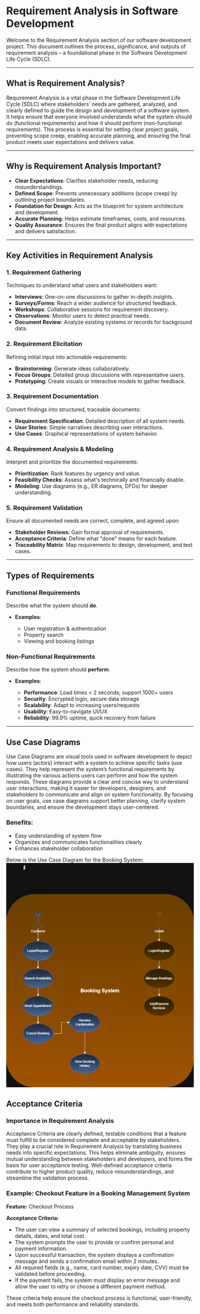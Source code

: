 # Requirement Analysis in Software Development

Welcome to the Requirement Analysis section of our software development project. This document outlines the process, significance, and outputs of requirement analysis – a foundational phase in the Software Development Life Cycle (SDLC).

---

## What is Requirement Analysis?

Requirement Analysis is a vital phase in the Software Development Life Cycle (SDLC) where stakeholders’ needs are gathered, analyzed, and clearly defined to guide the design and development of a software system. It helps ensure that everyone involved understands what the system should do (functional requirements) and how it should perform (non-functional requirements). This process is essential for setting clear project goals, preventing scope creep, enabling accurate planning, and ensuring the final product meets user expectations and delivers value.


---

## Why is Requirement Analysis Important?

* **Clear Expectations**: Clarifies stakeholder needs, reducing misunderstandings.
* **Defined Scope**: Prevents unnecessary additions (scope creep) by outlining project boundaries.
* **Foundation for Design**: Acts as the blueprint for system architecture and development.
* **Accurate Planning**: Helps estimate timeframes, costs, and resources.
* **Quality Assurance**: Ensures the final product aligns with expectations and delivers satisfaction.

---

## Key Activities in Requirement Analysis

### 1. Requirement Gathering

Techniques to understand what users and stakeholders want:

* **Interviews**: One-on-one discussions to gather in-depth insights.
* **Surveys/Forms**: Reach a wider audience for structured feedback.
* **Workshops**: Collaborative sessions for requirement discovery.
* **Observations**: Monitor users to detect practical needs.
* **Document Review**: Analyze existing systems or records for background data.

### 2. Requirement Elicitation 

Refining initial input into actionable requirements:

* **Brainstorming**: Generate ideas collaboratively.
* **Focus Groups**: Detailed group discussions with representative users.
* **Prototyping**: Create visuals or interactive models to gather feedback.

### 3. Requirement Documentation 

Convert findings into structured, traceable documents:

* **Requirement Specification**: Detailed description of all system needs.
* **User Stories**: Simple narratives describing user interactions.
* **Use Cases**: Graphical representations of system behavior.

### 4. Requirement Analysis & Modeling 

Interpret and prioritize the documented requirements:

* **Prioritization**: Rank features by urgency and value.
* **Feasibility Checks**: Assess what's technically and financially doable.
* **Modeling**: Use diagrams (e.g., ER diagrams, DFDs) for deeper understanding.

### 5. Requirement Validation 

Ensure all documented needs are correct, complete, and agreed upon:

* **Stakeholder Reviews**: Gain formal approval of requirements.
* **Acceptance Criteria**: Define what "done" means for each feature.
* **Traceability Matrix**: Map requirements to design, development, and test cases.

---

## Types of Requirements

### Functional Requirements

Describe what the system should **do**.

* **Examples**:

  * User registration & authentication
  * Property search
  * Viewing and booking listings

### Non-Functional Requirements 

Describe how the system should **perform**.

* **Examples**:

  * **Performance**: Load times < 2 seconds; support 1000+ users
  * **Security**: Encrypted login, secure data storage
  * **Scalability**: Adapt to increasing users/requests
  * **Usability**: Easy-to-navigate UI/UX
  * **Reliability**: 99.9% uptime, quick recovery from failure

---

## Use Case Diagrams

Use Case Diagrams are visual tools used in software development to depict how users (actors) interact with a system to achieve specific tasks (use cases). They help represent the system’s functional requirements by illustrating the various actions users can perform and how the system responds. These diagrams provide a clear and concise way to understand user interactions, making it easier for developers, designers, and stakeholders to communicate and align on system functionality. By focusing on user goals, use case diagrams support better planning, clarify system boundaries, and ensure the development stays user-centered.

### Benefits:

* Easy understanding of system flow
* Organizes and communicates functionalities clearly
* Enhances stakeholder collaboration

Below is the Use Case Diagram for the Booking System:
![Use Case Diagram](alx-booking-uc.png)

## Acceptance Criteria

### Importance in Requirement Analysis

Acceptance Criteria are clearly defined, testable conditions that a feature must fulfill to be considered complete and acceptable by stakeholders. They play a crucial role in Requirement Analysis by translating business needs into specific expectations. This helps eliminate ambiguity, ensures mutual understanding between stakeholders and developers, and forms the basis for user acceptance testing. Well-defined acceptance criteria contribute to higher product quality, reduce misunderstandings, and streamline the validation process.

### Example: Checkout Feature in a Booking Management System

**Feature:** Checkout Process

**Acceptance Criteria:**
- The user can view a summary of selected bookings, including property details, dates, and total cost.
- The system prompts the user to provide or confirm personal and payment information.
- Upon successful transaction, the system displays a confirmation message and sends a confirmation email within 2 minutes.
- All required fields (e.g., name, card number, expiry date, CVV) must be validated before proceeding.
- If the payment fails, the system must display an error message and allow the user to retry or choose a different payment method.

These criteria help ensure the checkout process is functional, user-friendly, and meets both performance and reliability standards.
